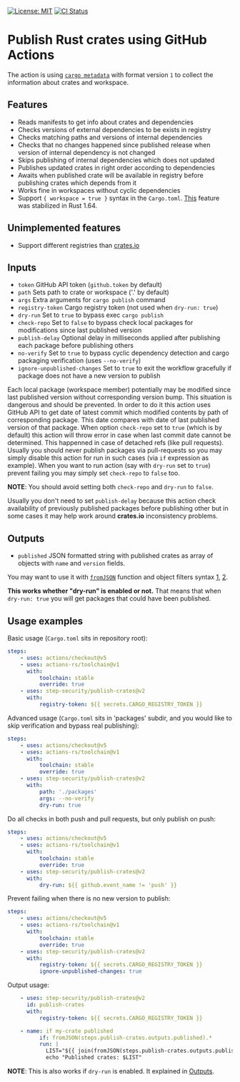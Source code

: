 [![License: MIT](https://img.shields.io/badge/License-MIT-brightgreen.svg)](https://opensource.org/licenses/MIT)
[![CI Status](https://github.com/step-security/publish-crates/workflows/build-test/badge.svg)](https://github.com/step-security/publish-crates/actions)

# Publish Rust crates using GitHub Actions

The action is using [`cargo metadata`](https://doc.rust-lang.org/cargo/commands/cargo-metadata.html) with format version
`1` to collect the information about crates and workspace.

## Features

- Reads manifests to get info about crates and dependencies
- Checks versions of external dependencies to be exists in registry
- Checks matching paths and versions of internal dependencies
- Checks that no changes happened since published release when version of internal dependency is not changed
- Skips publishing of internal dependencies which does not updated
- Publishes updated crates in right order according to dependencies
- Awaits when published crate will be available in registry before publishing crates which depends from it
- Works fine in workspaces without cyclic dependencies
- Support `{ workspace = true }` syntax in the `Cargo.toml`. [This](https://rust-lang.github.io/rfcs/2906-cargo-workspace-deduplicate.html)
  feature was stabilized in Rust 1.64.

## Unimplemented features

- Support different registries than [crates.io](https://crates.io/)

## Inputs

- `token` GitHub API token (`github.token` by default)
- `path` Sets path to crate or workspace ('.' by default)
- `args` Extra arguments for `cargo publish` command
- `registry-token` Cargo registry token (not used when `dry-run: true`)
- `dry-run` Set to `true` to bypass exec `cargo publish`
- `check-repo` Set to `false` to bypass check local packages for modifications since last published version
- `publish-delay` Optional delay in milliseconds applied after publishing each package before publishing others
- `no-verify` Set to `true` to bypass cyclic dependency detection and cargo packaging verification (uses `--no-verify`)
- `ignore-unpublished-changes` Set to `true` to exit the workflow gracefully if package does not have a new version to publish

Each local package (workspace member) potentially may be modified since last published version without
corresponding version bump. This situation is dangerous and should be prevented. In order to do it this
action uses GitHub API to get date of latest commit which modified contents by path of corresponding package.
This date compares with date of last published version of that package. When option `check-repo` set to `true`
(which is by default) this action will throw error in case when last commit date cannot be determined.
This happenned in case of detached refs (like pull requests). Usually you should never publish packages via
pull-requests so you may simply disable this action for run in such cases (via `if` expression as example).
When you want to run action (say with `dry-run` set to `true`) prevent failing you may simply set `check-repo`
to `false` too.

**NOTE**: You should avoid setting both `check-repo` and `dry-run` to `false`.

Usually you don't need to set `publish-delay` because this action check availability of previously published
packages before publishing other but in some cases it may help work around __crates.io__ inconsistency
problems.

## Outputs

- `published` JSON formatted string with published crates as array of objects with `name` and `version` fields.

You may want to use it with [`fromJSON`][fromJSON] function and object filters syntax
[1][object filters-join], [2][object filters-contains].

__This works whether "dry-run" is enabled or not.__
That means that when `dry-run: true` you will get packages that could have been published.

[fromJSON]: https://docs.github.com/en/actions/learn-github-actions/expressions#fromjson
[object filters-join]: https://docs.github.com/en/actions/learn-github-actions/expressions#example-of-join
[object filters-contains]: https://docs.github.com/en/actions/learn-github-actions/expressions#example-using-an-object-filter

## Usage examples

Basic usage (`Cargo.toml` sits in repository root):

```yaml
steps:
    - uses: actions/checkout@v5
    - uses: actions-rs/toolchain@v1
      with:
          toolchain: stable
          override: true
    - uses: step-security/publish-crates@v2
      with:
          registry-token: ${{ secrets.CARGO_REGISTRY_TOKEN }}
```

Advanced usage (`Cargo.toml` sits in 'packages' subdir, and you would like to skip verification and bypass real publishing):

```yaml
steps:
    - uses: actions/checkout@v5
    - uses: actions-rs/toolchain@v1
      with:
          toolchain: stable
          override: true
    - uses: step-security/publish-crates@v2
      with:
          path: './packages'
          args: --no-verify
          dry-run: true
```

Do all checks in both push and pull requests, but only publish on push:

```yaml
steps:
    - uses: actions/checkout@v5
    - uses: actions-rs/toolchain@v1
      with:
          toolchain: stable
          override: true
    - uses: step-security/publish-crates@v2
      with:
          dry-run: ${{ github.event_name != 'push' }}
```

Prevent failing when there is no new version to publish:

```yaml
steps:
    - uses: actions/checkout@v5
    - uses: actions-rs/toolchain@v1
      with:
          toolchain: stable
          override: true
    - uses: step-security/publish-crates@v2
      with:
          registry-token: ${{ secrets.CARGO_REGISTRY_TOKEN }}
          ignore-unpublished-changes: true
```

Output usage:

```yaml
    - uses: step-security/publish-crates@v2
      id: publish-crates
      with:
          registry-token: ${{ secrets.CARGO_REGISTRY_TOKEN }}

    - name: if my-crate published
          if: fromJSON(steps.publish-crates.outputs.published).*
          run: |
            LIST="${{ join(fromJSON(steps.publish-crates.outputs.published).*.name, ', ') }}"
            echo "Published crates: $LIST"
```
**NOTE**: This is also works if `dry-run` is enabled. It explained in [Outputs](#outputs).
